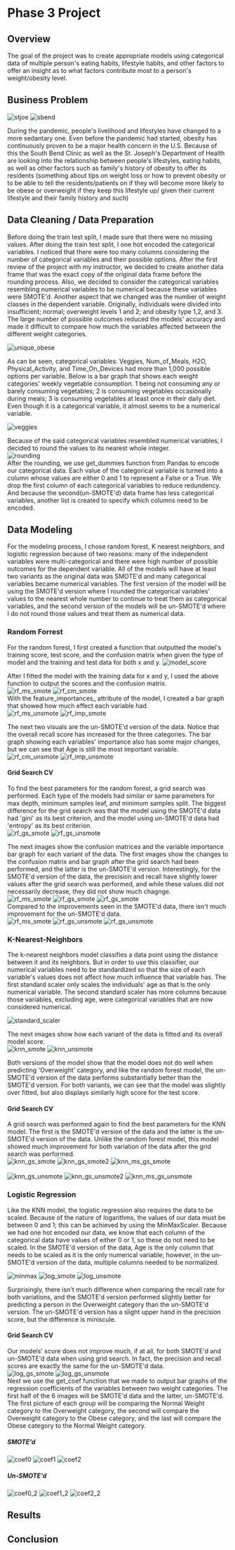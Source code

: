 
# Phase 3 Project

## Overview

The goal of the project was to create appropriate models using categorical data of multiple person's eating habits, lifestyle habits, and other factors to offer an insight as to what factors contribute most to a person's weight/obesity level.

## Business Problem

![stjoe](images/stjoseph.png)
![sbend](images/south-bend-clinic-logo.png)

During the pandemic, people's livelihood and lifestyles have changed to a more sedantary one. Even before the pandemic had started, obesity has continuously proven to be a major health concern in the U.S. Because of this the South Bend Clinic as well as the St. Joseph's Department of Health are looking into the relationship between people's lifestyles, eating habits, as well as other factors such as family's history of obesity to offer its residents
(something about tips on weight loss or how to prevent obesity or to be able to tell the residents/patients on if they will become more likely to be obese or overweight if they keep this lifestyle up/ given their current lifestyle and their family history and such)

## Data Cleaning / Data Preparation

Before doing the train test split, I made sure that there were no missing values. After doing the train test split, I one hot encoded the categorical variables. I noticed that there were too many columns considering the number of categorical variables and their possible options. After the first review of the project with my instructor, we decided to create another data frame that was the exact copy of the original data frame before the rounding process. Also, we decided to consider the categorical variables resembling numerical variables to be numerical because these variables were SMOTE'd. Another aspect that we changed was the number of weight classes in the dependent variable. Originally, individuals were divided into insufficient; normal; overweight levels 1 and 2; and obesity type 1,2, and 3. The large number of possible outcomes reduced the models' accuracy and made it difficult to compare how much the variables affected between the different weight categories. <br>

![unique_obese](images/obese.JPG)<br>

As can be seen, categorical variables: Veggies, Num_of_Meals, H2O, Physical_Activity, and Time_On_Devices had more than 1,000 possible options per variable. Below is a bar graph that shows each weight categories' weekly vegetable consumption. 1 being not consuming any or barely consuming vegetables; 2 is consuming vegetables occasionally during meals; 3 is consuming vegetables at least once in their daily diet. Even though it is a categorical variable, it almost seems to be a numerical variable.  <br>

![veggies](images/veggies.JPG)<br>

Because of the said categorical variables resembled numerical variables, I decided to round the values to its nearest whole integer. <br>
![rounding](images/rounding.JPG)
<br>
After the rounding, we use get_dummies function from Pandas to encode our categorical data. Each value of the categorical variable is turned into a column whose values are either 0 and 1 to represent a False or a True. We drop the first column of each categorical variables to reduce redundency. And because the second(un-SMOTE'd) data frame has less categorical variables, another list is created to specify which columns need to be encoded.
<br>



## Data Modeling

For the modeling process, I chose random forest, K nearest neighbors, and logistic regression because of two reasons: many of the independent variables were multi-categorical and there were high number of possible outcomes for the dependent variable. All of the models will have at least two variants as the original data was SMOTE'd and many categorical variables became numerical variables. The first version of the model will be using the SMOTE'd version where I rounded the categorical variables' values to the nearest whole number to continue to treat them as categorical variables, and the second version of the models will be un-SMOTE'd where I do not round those values and treat them as numerical data.

### Random Forrest
For the random forest, I first created a function that outputted the model's training score, test score, and the confusion matrix when given the type of model and the training and test data for both x and y. 
![model_score](images/model_score_code.JPG)

After I fitted the model with the training data for x and y, I used the above function to output the scores and the confusion matrix.<br>
![rf_ms_smote](images/rf_ms_smote.JPG)
![rf_cm_smote](images/confusion_randforest_smoted.png)<br>
With the feature_importances_ attribute of the model, I created a bar graph that showed how much effect each variable had.<br>
![rf_ms_unsmote](images/rf_ms_unsmote.JPG)
![rf_imp_smote](images/imp_randforest_smoted.png)

The next two visuals are the un-SMOTE'd version of the data. Notice that the overall recall score has increased for the three categories. The bar graph showing each variables' importance also has some major changes, but we can see that Age is still the most important variable.<br>
![rf_cm_unsmote](images/confusion_randforest_unsmoted.png)
![rf_imp_unsmote](images/imp_randforest_unsmoted.png)


#### Grid Search CV
To find the best parameters for the random forest, a grid search was performed. Each type of the models had similar or same parameters for max depth, minimum samples leaf, and minimum samples split. The biggest difference for the grid search was that the model using the SMOTE'd data had 'gini' as its best criterion, and the model using un-SMOTE'd data had 'entropy' as its best criterion.<br>
![rf_gs_smote](images/rf_gscv_smoted.JPG)
![rf_gs_unsmote](images/rf_gscv_unsmoted.JPG)

The next images show the confusion matrices and the variable importance bar graph for each variant of the data. The first images show the changes to the confusion matrix and bar graph after the grid search had been performed, and the latter is the un-SMOTE'd version. Interestingly, for the SMOTE'd version of the data, the precision and recall have slightly lower values after the grid search was performed, and while these values did not necessarily decrease, they did not show much chagnge. <br>
![rf_ms_smote](images/rf_ms_gscv_smote.JPG)
![rf_gs_smote](images/rfcm_gscv_smote.png)
![rf_gs_smote](images/imp_randforest2_smoted.png)
<br>
Compared to the improvements seen in the SMOTE'd data, there isn't much improvement for the un-SMOTE'd data. <br>
![rf_ms_smote](images/rf_ms_gscv_unsmote.JPG)
![rf_gs_unsmote](images/rfcm_gscv_unsmoted.png)
![rf_gs_unsmote](images/imp_randforest2_unsmoted.png)



### K-Nearest-Neighbors
The k-nearest neighbors model classifies a data point using the distance between it and its neighbors. But in order to use this classifier, our numerical variables need to be standardized so that the size of each variable's values does not affect how much influence that variable has. The first standard scaler only scales the individuals' age as that is the only numerical variable. The second standard scaler has more columns because those variables, excluding age, were categorical variables that are now considered numerical. <br>

![standard_scaler](images/stdscaler.JPG)<br>

The next images show how each variant of the data is fitted and its overall model score. <br>
![knn_smote](images/knn_smote.JPG)
![knn_unsmote](images/knn_unsmote.JPG)<br>

Both versions of the model show that the model does not do well when predicting 'Overweight' category, and like the random forest model, the un-SMOTE'd version of the data performs substantially better than the SMOTE'd version. For both variants, we can see that the model was slightly over fitted, but also displays similarly high score for the test score. <br>

#### Grid Search CV
A grid search was performed again to find the best parameters for the KNN model. The first is the SMOTE'd version of the data and the latter is the un-SMOTE'd version of the data. Unlike the random forest model, this model showed much improvement for both variation of the data after the grid search was performed. 
<br>
![knn_gs_smote](images/knn_param_smote.JPG)
![knn_gs_smote2](images/knn_param2_smote.JPG)
![knn_ms_gs_smote](images/knn_gs_smote.JPG)
<br><br>
![knn_gs_unsmote](images/knn_param_unsmote.JPG)
![knn_gs_unsmote2](images/knn_param2_unsmote.JPG)
![knn_ms_gs_unsmote](images/knn_gs_smote.JPG)
<br>


### Logistic Regression
Like the KNN model, the logistic regression also requires the data to be scaled. Because of the nature of logarithms, the values of our data must be between 0 and 1; this can be achieved by using the MinMaxScaler. Because we had one hot encoded our data, we know that each column of the categorical data have values of either 0 or 1, so these do not need to be scaled. In the SMOTE'd version of the data, Age is the only column that needs to be scaled as it is the only numerical variable; however, in the un-SMOTE'd version of the data, multiple columns needed to be normalized.

![minmax](images/minmax.JPG)
![log_smote](images/log_smote.JPG)
![log_unsmote](images/log_unsmote.JPG)<br>

Surprisingly, there isn't much difference when comparing the recall rate for both variations, and the SMOTE'd version performed slightly better for predicting a person in the Overweight category than the un-SMOTE'd version. The un-SMOTE'd version has a slight upper hand in the precision score, but the difference is miniscule. <br>

#### Grid Search CV
Our models' score does not improve much, if at all, for both SMOTE'd and un-SMOTE'd data when using grid search. In fact, the precision and recall scores are exactly the same for the un-SMOTE'd data.<br>
![log_gs_smote](images/log_gs_smote.JPG)
![log_gs_unsmote](images/log_gs_unsmote.JPG)<br>
Next we use the get_coef function that we made to output bar graphs of the regression coefficients of the variables between two weight categories. The first half of the 6 images will be SMOTE'd data and the latter, un-SMOTE'd. The first picture of each group will be comparing the Normal Weight category to the Overweight category, the second will compare the Overweight category to the Obese category, and the last will compare the Obese category to the Normal Weight category.  

##### SMOTE'd
![coef0](images/coef0.png)
![coef1](images/coef1.png)
![coef2](images/coef2.png)

##### Un-SMOTE'd
![coef0_2](images/coef0_2.png)
![coef1_2](images/coef1_2.png)
![coef2_2](images/coef2_2.png)



## Results




## Conclusion






